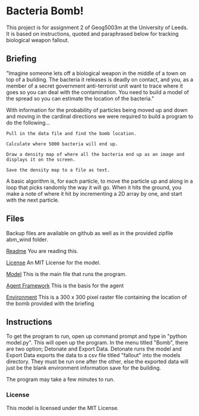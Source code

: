# Bacteria Bomb!

This project is for assignment 2 of Geog5003m at the University of Leeds.  
It is based on instructions, quoted and paraphrased below for tracking biological weapon fallout.

## Briefing
"Imagine someone lets off a biological weapon in the middle of a town on top of a building. The bacteria it releases is deadly on contact, and you, as a member of a secret government anti-terrorist unit want to trace where it goes so you can deal with the contamination. You need to build a model of the spread so you can estimate the location of the bacteria."

With information for the probability of particles being moved up and down and moving in the cardinal directions we were required to build a program to do the following...

    Pull in the data file and find the bomb location.

    Calculate where 5000 bacteria will end up.

    Draw a density map of where all the bacteria end up as an image and displays it on the screen.

    Save the density map to a file as text.

A basic algorithm is, for each particle, to move the particle up and along in a loop that picks randomly the way it will go. When it hits the ground, you make a note of where it hit by incrementing a 2D array by one, and start with the next particle. 

## Files

Backup files are available on github as well as in the provided zipfile abm_wind folder.

[Readme](https://github.com/gy20kejt/bacteriabomb/blob/main/README.md) You are reading this.

[License](https://github.com/gy20kejt/bacteriabomb/blob/main/LICENSE) An MIT License for the model.

[Model](https://github.com/gy20kejt/bacteriabomb/blob/main/src/unpackaged/abm_wind/model.py) This is the main file that runs the program.

[Agent Framework](https://github.com/gy20kejt/bacteriabomb/blob/main/src/unpackaged/abm_wind/agentframework.py) This is the basis for the agent 

[Environment](https://github.com/gy20kejt/bacteriabomb/blob/main/src/unpackaged/abm_wind/wind.raster) This is a 300 x 300 pixel raster file containing the location of the bomb provided with the briefing 

## Instructions

To get the program to run, open up command prompt and type in "python model.py".   This will open up the program.  In the menu titled "Bomb", there are two option; Detonate and Export Data.  Detonate runs the model and Export Data exports the data to a csv file titled "fallout" into the models directory.  They must be run one after the other, else the exported data will just be the blank environment information save for the building.

The program may take a few minutes to run.

### License

This model is licensed under the MIT License.

